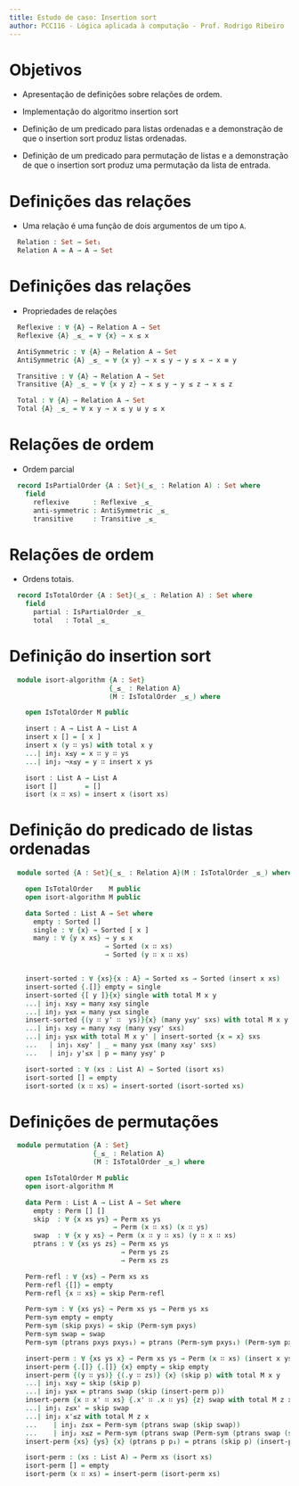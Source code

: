 ```yaml
---
title: Estudo de caso: Insertion sort
author: PCC116 - Lógica aplicada à computação - Prof. Rodrigo Ribeiro
---
```


<!--
```agda
  module aula16 where

  open import Data.Biconditional.Biconditional
  open import Data.Biconditional.BiconditionalTheorems
  open import Data.Bool.Bool
  open import Data.Empty.Empty
  open import Data.Function.Function
  open import Data.List.List
  open import Data.List.Relation.Any
  open import Data.Sum.Sum
  open import Data.Unit.Unit

  open import Relation.Equality.Propositional
```
-->

# Objetivos

- Apresentação de definições sobre relações de
ordem.

- Implementação do algoritmo insertion sort

- Definição de um predicado para listas ordenadas
e a demonstração de que o insertion sort produz listas
ordenadas.

- Definição de um predicado para permutação de listas
e a demonstração de que o insertion sort produz uma
permutação da lista de entrada.

# Definições das relações

- Uma relação é uma função de dois argumentos de um tipo `A`.

```agda
  Relation : Set → Set₁
  Relation A = A → A → Set
```

# Definições das relações

- Propriedades de relações

```agda
  Reflexive : ∀ {A} → Relation A → Set
  Reflexive {A} _≤_ = ∀ {x} → x ≤ x

  AntiSymmetric : ∀ {A} → Relation A → Set
  AntiSymmetric {A} _≤_ = ∀ {x y} → x ≤ y → y ≤ x → x ≡ y

  Transitive : ∀ {A} → Relation A → Set
  Transitive {A} _≤_ = ∀ {x y z} → x ≤ y → y ≤ z → x ≤ z

  Total : ∀ {A} → Relation A → Set
  Total {A} _≤_ = ∀ x y → x ≤ y ⊎ y ≤ x
```

# Relações de ordem

- Ordem parcial

```agda
  record IsPartialOrder {A : Set}(_≤_ : Relation A) : Set where
    field
      reflexive      : Reflexive _≤_
      anti-symmetric : AntiSymmetric _≤_
      transitive     : Transitive _≤_
```

# Relações de ordem

- Ordens totais.

```agda
  record IsTotalOrder {A : Set}(_≤_ : Relation A) : Set where
    field
      partial : IsPartialOrder _≤_
      total   : Total _≤_
```

# Definição do insertion sort

```agda
  module isort-algorithm {A : Set}
                         {_≤_ : Relation A}
                         (M : IsTotalOrder _≤_) where

    open IsTotalOrder M public

    insert : A → List A → List A
    insert x [] = [ x ]
    insert x (y ∷ ys) with total x y
    ...| inj₁ x≤y = x ∷ y ∷ ys
    ...| inj₂ ¬x≤y = y ∷ insert x ys

    isort : List A → List A
    isort []       = []
    isort (x ∷ xs) = insert x (isort xs)
```

# Definição do predicado de listas ordenadas

```agda
  module sorted {A : Set}{_≤_ : Relation A}(M : IsTotalOrder _≤_) where

    open IsTotalOrder    M public
    open isort-algorithm M public

    data Sorted : List A → Set where
      empty : Sorted []
      single : ∀ {x} → Sorted [ x ]
      many : ∀ {y x xs} → y ≤ x
                        → Sorted (x ∷ xs)
                        → Sorted (y ∷ x ∷ xs)


    insert-sorted : ∀ {xs}{x : A} → Sorted xs → Sorted (insert x xs)
    insert-sorted {.[]} empty = single
    insert-sorted {[ y ]}{x} single with total M x y
    ...| inj₁ x≤y = many x≤y single
    ...| inj₂ y≤x = many y≤x single
    insert-sorted {(y ∷ y' ∷  ys)}{x} (many y≤y' sxs) with total M x y
    ...| inj₁ x≤y = many x≤y (many y≤y' sxs)
    ...| inj₂ y≤x with total M x y' | insert-sorted {x = x} sxs
    ...   | inj₁ x≤y' | _ = many y≤x (many x≤y' sxs)
    ...   | inj₂ y'≤x | p = many y≤y' p

    isort-sorted : ∀ (xs : List A) → Sorted (isort xs)
    isort-sorted [] = empty
    isort-sorted (x ∷ xs) = insert-sorted (isort-sorted xs)
```

# Definições de permutações

```agda
  module permutation {A : Set}
                     {_≤_ : Relation A}
                     (M : IsTotalOrder _≤_) where

    open IsTotalOrder M public
    open isort-algorithm M

    data Perm : List A → List A → Set where
      empty : Perm [] []
      skip  : ∀ {x xs ys} → Perm xs ys
                          → Perm (x ∷ xs) (x ∷ ys)
      swap  : ∀ {x y xs} → Perm (x ∷ y ∷ xs) (y ∷ x ∷ xs)
      ptrans : ∀ {xs ys zs} → Perm xs ys
                            → Perm ys zs
                            → Perm xs zs

    Perm-refl : ∀ {xs} → Perm xs xs
    Perm-refl {[]} = empty
    Perm-refl {x ∷ xs} = skip Perm-refl

    Perm-sym : ∀ {xs ys} → Perm xs ys → Perm ys xs
    Perm-sym empty = empty
    Perm-sym (skip pxys) = skip (Perm-sym pxys)
    Perm-sym swap = swap
    Perm-sym (ptrans pxys pxys₁) = ptrans (Perm-sym pxys₁) (Perm-sym pxys)

    insert-perm : ∀ {xs ys x} → Perm xs ys → Perm (x ∷ xs) (insert x ys)
    insert-perm {.[]} {.[]} {x} empty = skip empty
    insert-perm {(y ∷ ys)} {(.y ∷ zs)} {x} (skip p) with total M x y
    ...| inj₁ x≤y = skip (skip p)
    ...| inj₂ y≤x = ptrans swap (skip (insert-perm p))
    insert-perm {x ∷ x' ∷ xs} {.x' ∷ .x ∷ ys} {z} swap with total M z x'
    ...| inj₁ z≤x' = skip swap
    ...| inj₂ x'≤z with total M z x
    ...    | inj₁ z≤x = Perm-sym (ptrans swap (skip swap))
    ...    | inj₂ x≤z = Perm-sym (ptrans swap (Perm-sym (ptrans swap (skip (ptrans swap (skip (insert-perm Perm-refl)))))))
    insert-perm {xs} {ys} {x} (ptrans p p₁) = ptrans (skip p) (insert-perm p₁)

    isort-perm : (xs : List A) → Perm xs (isort xs)
    isort-perm [] = empty
    isort-perm (x ∷ xs) = insert-perm (isort-perm xs)
```
